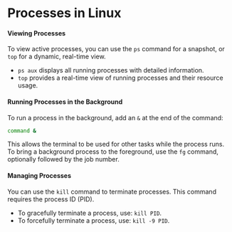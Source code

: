 # Processes in Linux

#### Viewing Processes

To view active processes, you can use the `ps` command for a snapshot, or `top` for a dynamic, real-time view.

-   `ps aux` displays all running processes with detailed information.
-   `top` provides a real-time view of running processes and their resource usage.

#### Running Processes in the Background

To run a process in the background, add an `&` at the end of the command:

```bash
command &
```

This allows the terminal to be used for other tasks while the process runs. To bring a background process to the foreground, use the `fg` command, optionally followed by the job number.

#### Managing Processes

You can use the `kill` command to terminate processes. This command requires the process ID (PID).

-   To gracefully terminate a process, use: `kill PID`.
-   To forcefully terminate a process, use: `kill -9 PID`.
